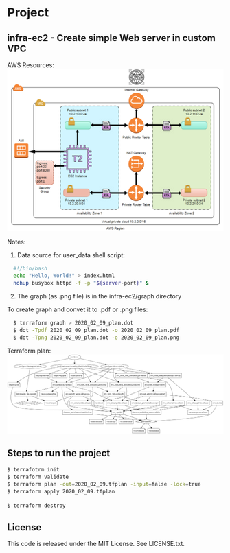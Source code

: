 # Project #

## infra-ec2 - Create simple Web server in custom VPC ##

AWS Resources: 
![alt text](https://github.com/serg239/terraform/blob/master/aws/infra-ec2/graph/infra-ec2.png "AWS Resources")

Notes:
1. Data source for user_data shell script:
```bash  
  #!/bin/bash
  echo "Hello, World!" > index.html
  nohup busybox httpd -f -p "${server-port}" &
```

2. The graph (as .png file) is in the infra-ec2/graph directory

To create graph and convet it to .pdf or .png files:
```bash
  $ terraform graph > 2020_02_09_plan.dot
  $ dot -Tpdf 2020_02_09_plan.dot -o 2020_02_09_plan.pdf
  $ dot -Tpng 2020_02_09_plan.dot -o 2020_02_09_plan.png
```  

Terraform plan: 
![alt text](https://github.com/serg239/terraform/blob/master/aws/infra-ec2/graph/2020_02_09_plan.png "Terraform Plan")

## Steps to run the project ##

```bash
$ terrafotrm init
$ terraform validate
$ terraform plan -out=2020_02_09.tfplan -input=false -lock=true
$ terraform apply 2020_02_09.tfplan

$ terraform destroy
```

## License

This code is released under the MIT License. See LICENSE.txt.

